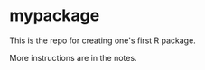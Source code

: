 # mypackage

This is the repo for creating one's first R package. 

More instructions are in the notes.